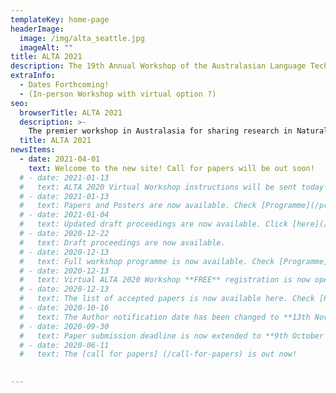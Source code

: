 ```yaml
---
templateKey: home-page
headerImage:
  image: /img/alta_seattle.jpg
  imageAlt: ""
title: ALTA 2021
description: The 19th Annual Workshop of the Australasian Language Technology Association
extraInfo: 
  - Dates Forthcoming!
  - (In-person Workshop with virtual option ?)
seo:
  browserTitle: ALTA 2021
  description: >-
    The premier workshop in Australasia for sharing research in Natural Language Processing and Computational Linguistics. Submissions from students, academics and industry researchers are welcome.
  title: ALTA 2021
newsItems:
  - date: 2021-04-01
    text: Welcome to the new site! Call for papers will be out soon! 
  # - date: 2021-01-13
  #   text: ALTA 2020 Virtual Workshop instructions will be sent today to all the registered participants. 
  # - date: 2021-01-13
  #   text: Papers and Posters are now available. Check [Programme](/programme).
  # - date: 2021-01-04
  #   text: Updated draft proceedings are now available. Click [here](/files/ALTA2020-proceedings-draft.pdf).
  # - date: 2020-12-22
  #   text: Draft proceedings are now available. 
  # - date: 2020-12-13
  #   text: Full workshop programme is now available. Check [Programme](/programme).
  # - date: 2020-12-13
  #   text: Virtual ALTA 2020 Workshop **FREE** registration is now open. Check [Registration](/registration).
  # - date: 2020-12-13
  #   text: The list of accepted papers is now available here. Check [Papers](/papers).
  # - date: 2020-10-16
  #   text: The Author notification date has been changed to **13th November 2020**. Check [call for papers] (/call-for-papers).
  # - date: 2020-09-30
  #   text: Paper submission deadline is now extended to **9th October 2020**. Check [call for papers] (/call-for-papers).
  # - date: 2020-06-11
  #   text: The [call for papers] (/call-for-papers) is out now!

 
---
```


